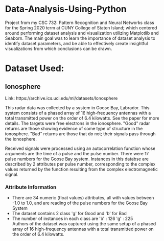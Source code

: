 # Data-Analysis-Using-Python
Project from my CSC 732: Pattern Recognition and Neural Networks class for the Spring 2020 term at CUNY College of Staten Island; which centered around performing dataset analysis and visualization utilizing Matplotlib and Seaborn. The main goal was to learn the importance of dataset analysis to identify dataset parameters, and be able to effectively create insightful visualizations from which conclusions can be drawn.

<h1>Dataset Used:</h1>
<h2>Ionosphere</h2>
<p>Link: https://archive.ics.uci.edu/ml/datasets/Ionosphere</p>
<p>This radar data was collected by a system in Goose Bay, Labrador. This system consists of a phased array of 16 high-frequency antennas with a total transmitted power on the order of 6.4 kilowatts. See the paper for more details. The targets were free electrons in the ionosphere. "Good" radar returns are those showing evidence of some type of structure in the ionosphere. "Bad" returns are those that do not; their signals pass through the ionosphere.</p>
<p>Received signals were processed using an autocorrelation function whose arguments are the time of a pulse and the pulse number. There were 17 pulse numbers for the Goose Bay system. Instances in this databse are described by 2 attributes per pulse number, corresponding to the complex values returned by the function resulting from the complex electromagnetic signal.</p>

<h3>Attribute Information</h3>
    <ul>
        <li>There are 34 numeric (float values) attributes, all with values between -1.0 to 1.0, and are reading of the pulse numbers for the Goose Bay System</li>
        <li>The dataset contains 2 class 'g' for Good and 'b' for Bad</li>
        <li>The number of instances in each class are 'b' : 126
'g' : 225</li>
    Authors of the dataset was captured using the same setup of a phased array of 16 high-frequency antennas with a total transmitted power on the order of 6.4 kilowatts.
    </ul>
